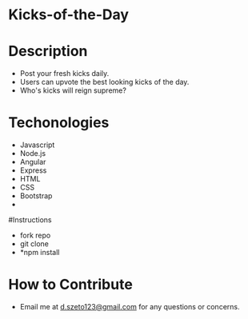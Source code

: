 # Kicks-of-the-Day

# Description

* Post your fresh kicks daily.
* Users can upvote the best looking kicks of the day. 
* Who's kicks will reign supreme?

# Techonologies
* Javascript
* Node.js
* Angular
* Express
* HTML
* CSS
* Bootstrap
* 

#Instructions
* fork repo
* git clone
* *npm install


# How to Contribute

* Email me at d.szeto123@gmail.com for any questions or concerns.
